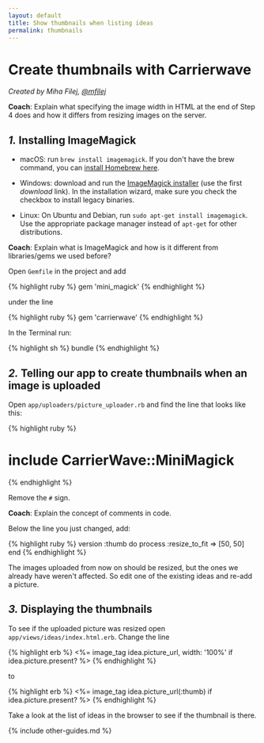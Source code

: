 ```yaml
---
layout: default
title: Show thumbnails when listing ideas
permalink: thumbnails
---
```


# Create thumbnails with Carrierwave

*Created by Miha Filej, [@mfilej](https://twitter.com/mfilej)*

__Coach__: Explain what specifying the image width in HTML at the end of Step
4 does and how it differs from resizing images on the server.

## *1.* Installing ImageMagick

* macOS: run `brew install imagemagick`. If you don't have the brew command, you can [install Homebrew here][in-homebrew].
* Windows: download and run the [ImageMagick installer][im-win] (use the first
  *download* link). In the installation wizard, make sure you check the checkbox
  to install legacy binaries.
* Linux: On Ubuntu and Debian, run `sudo apt-get install imagemagick`. Use the
  appropriate package manager instead of `apt-get` for other distributions.

  [im-win]: http://www.imagemagick.org/script/download.php#windows
  [in-homebrew]: https://brew.sh/

__Coach__: Explain what is ImageMagick and how is it different from libraries/gems we
used before?

Open `Gemfile` in the project and add

{% highlight ruby %}
gem 'mini_magick'
{% endhighlight %}

under the line

{% highlight ruby %}
gem 'carrierwave'
{% endhighlight %}

In the Terminal run:

{% highlight sh %}
bundle
{% endhighlight %}

## *2.* Telling our app to create thumbnails when an image is uploaded

Open `app/uploaders/picture_uploader.rb` and find the line that looks like
this:

{% highlight ruby %}
  # include CarrierWave::MiniMagick
{% endhighlight %}

Remove the `#` sign.

__Coach__: Explain the concept of comments in code.

Below the line you just changed, add:

{% highlight ruby %}
version :thumb do
  process :resize_to_fit => [50, 50]
end
{% endhighlight %}

The images uploaded from now on should be resized, but the ones we already
have weren't affected. So edit one of the existing ideas and re-add a picture.

## *3.* Displaying the thumbnails

To see if the uploaded picture was resized open
`app/views/ideas/index.html.erb`. Change the line

{% highlight erb %}
<%= image_tag idea.picture_url, width: '100%' if idea.picture.present? %>
{% endhighlight %}

to

{% highlight erb %}
<%= image_tag idea.picture_url(:thumb) if idea.picture.present? %>
{% endhighlight %}

Take a look at the list of ideas in the browser to see if the thumbnail is
there.

{% include other-guides.md %}
